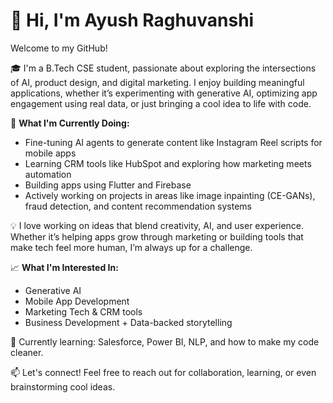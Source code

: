 # 👋 Hi, I'm Ayush Raghuvanshi

Welcome to my GitHub!  

🎓 I'm a B.Tech CSE student, passionate about exploring the intersections of AI, product design, and digital marketing. I enjoy building meaningful applications, whether it’s experimenting with generative AI, optimizing app engagement using real data, or just bringing a cool idea to life with code. 

🚀 **What I'm Currently Doing:** 
- Fine-tuning AI agents to generate content like Instagram Reel scripts for mobile apps 
- Learning CRM tools like HubSpot and exploring how marketing meets automation  
- Building apps using Flutter and Firebase
- Actively working on projects in areas like image inpainting (CE-GANs), fraud detection, and content recommendation systems

💡 I love working on ideas that blend creativity, AI, and user experience. Whether it’s helping apps grow through marketing or building tools that make tech feel more human, I’m always up for a challenge.

📈 **What I'm Interested In:**
- Generative AI
- Mobile App Development
- Marketing Tech & CRM tools
- Business Development + Data-backed storytelling
 
🌱 Currently learning: Salesforce, Power BI, NLP, and how to make my code cleaner.

📫 Let's connect!
Feel free to reach out for collaboration, learning, or even brainstorming cool ideas.
